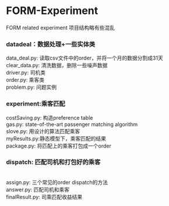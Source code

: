 # FORM-Experiment
FORM related experiment
项目结构略有些混乱
### datadeal：数据处理+一些实体类
data_deal.py: 读取csv文件中的order，并将一个月的数据分割成31天
<br>clear_data.py: 清洗数据，删除一些噪声数据
<br>driver.py: 司机类
<br>order.py: 乘客类
<br>problem.py: 问题实例

### experiment:乘客匹配
costSaving.py: 构造preference table
<br>gas.py: state-of-the-art passenger matching algorithm
<br>slove.py: 用设计的算法匹配乘客
<br>myResults.py:静态模型下，乘客匹配的结果
<br>package.py: 将匹配上的乘客打包成一个order

### dispatch: 匹配司机和打包好的乘客
<br>assign.py: 三个常见的order dispatch的方法
<br>answer.py: 匹配司机和乘客
<br>finalResult.py: 司乘匹配收益结果
